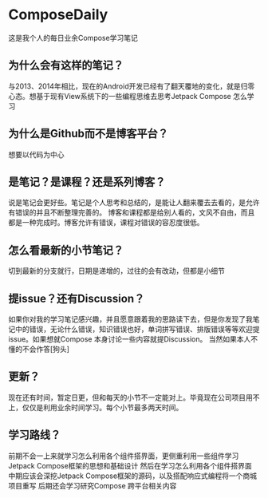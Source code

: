 # ComposeDaily
这是我个人的每日业余Compose学习笔记

## 为什么会有这样的笔记？

与2013、2014年相比，现在的Android开发已经有了翻天覆地的变化，就是归零心态。想基于现有View系统下的一些编程思维去思考Jetpack Compose 怎么学习

## 为什么是Github而不是博客平台？
想要以代码为中心

## 是笔记？是课程？还是系列博客？

说是笔记会更好些。笔记是个人思考和总结的，是能让人翻来覆去去看的，是允许有错误的并且不断整理完善的。
博客和课程都是给别人看的，文风不自由，而且都是一种完成时。博客允许有错误，课程对错误的容忍度很低。

## 怎么看最新的小节笔记？
切到最新的分支就行，日期是递增的，过往的会有改动，但都是小细节

## 提issue？还有Discussion？

如果你对我的学习笔记感兴趣，并且愿意跟着我的思路读下去，但是你发现了我笔记中的错误，无论什么错误，知识错误也好，单词拼写错误、排版错误等等欢迎提issue。如果想就Compose 本身讨论一些内容就提Discussion。
当然如果本人不懂的不会作答[狗头]
## 更新？

现在还有时间，暂定日更，但和每天的小节不一定能对上。毕竟现在公司项目用不上，仅仅是利用业余时间学习。每个小节最多两天时间。

## 学习路线？

前期不会一上来就学习怎么利用各个组件搭界面，更侧重利用一些组件学习Jetpack Compose框架的思想和基础设计
然后在学习怎么利用各个组件搭界面
中期应该会深挖Jetpack Compose框架的源码，以及搭配响应式编程将一个商城项目重写
后期还会学习研究Compose 跨平台相关内容